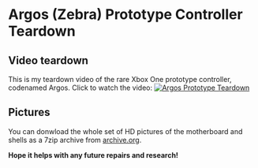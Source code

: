 # Argos (Zebra) Prototype Controller Teardown

## Video teardown
This is my teardown video of the rare Xbox One prototype controller, codenamed Argos. Click to watch the video:
[![Argos Prototype Teardown](https://img.youtube.com/vi/49iWDmPziOU/0.jpg)](https://www.youtube.com/watch?v=49iWDmPziOU)


## Pictures
You can donwload the whole set of HD pictures of the motherboard and shells as a 7zip archive from [archive.org](https://archive.org/details/argos_zebra_controller.7z). 

**Hope it helps with any future repairs and research!**
